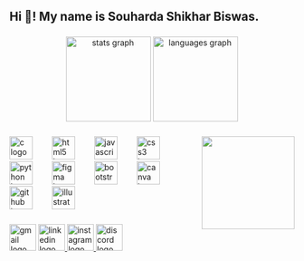 <h2 align="left">Hi 👋! My name is Souharda Shikhar Biswas.</h2>

###

<div align="center">
  <img src="https://github-readme-stats.vercel.app/api?username=S-Shikhar&hide_title=true&hide_rank=false&show_icons=true&include_all_commits=true&count_private=true&disable_animations=false&theme=dark&locale=en&hide_border=false" height="150" alt="stats graph"  />
  <img src="https://github-readme-stats.vercel.app/api/top-langs?username=S-Shikhar&locale=en&hide_title=false&layout=compact&card_width=320&langs_count=6&theme=dark&hide_border=false" height="150" alt="languages graph"  />
</div>

###

<img align="right" height="164" src="https://media0.giphy.com/media/v1.Y2lkPTc5MGI3NjExYTllYWJwYXYwNzd1eWZubmUyZDRzNGcwc2hleHh3dnJ3NjA0ZGNobCZlcD12MV9pbnRlcm5hbF9naWZfYnlfaWQmY3Q9Zw/WoD6JZnwap6s8/giphy.gif"  />

###

<div align="left">
  <img src="https://cdn.jsdelivr.net/gh/devicons/devicon/icons/c/c-original.svg" height="41" alt="c logo"  />
  <img width="26" />
  <img src="https://cdn.jsdelivr.net/gh/devicons/devicon/icons/html5/html5-original.svg" height="41" alt="html5 logo"  />
  <img width="26" />
  <img src="https://cdn.jsdelivr.net/gh/devicons/devicon/icons/javascript/javascript-original.svg" height="41" alt="javascript logo"  />
  <img width="26" />
  <img src="https://cdn.jsdelivr.net/gh/devicons/devicon/icons/css3/css3-original.svg" height="41" alt="css3 logo"  />
  <img width="26" />
  <img src="https://cdn.jsdelivr.net/gh/devicons/devicon/icons/python/python-original.svg" height="41" alt="python logo"  />
  <img width="26" />
  <img src="https://cdn.jsdelivr.net/gh/devicons/devicon/icons/figma/figma-original.svg" height="41" alt="figma logo"  />
  <img width="26" />
  <img src="https://cdn.jsdelivr.net/gh/devicons/devicon/icons/bootstrap/bootstrap-original.svg" height="41" alt="bootstrap logo"  />
  <img width="26" />
  <img src="https://cdn.jsdelivr.net/gh/devicons/devicon/icons/canva/canva-original.svg" height="41" alt="canva logo"  />
  <img width="26" />
  <img src="https://cdn.jsdelivr.net/gh/devicons/devicon/icons/github/github-original.svg" height="41" alt="github logo"  />
  <img width="26" />
  <img src="https://cdn.jsdelivr.net/gh/devicons/devicon/icons/illustrator/illustrator-plain.svg" height="41" alt="illustrator logo"  />
</div>

###

<div align="left">
  <img src="https://img.shields.io/static/v1?message=Gmail&logo=gmail&label=&color=D14836&logoColor=white&labelColor=&style=for-the-badge" height="47" alt="gmail logo"  />
  <a href="https://www.linkedin.com/in/souharda-shikhar-biswas/ " target="_blank">
    <img src="https://img.shields.io/static/v1?message=LinkedIn&logo=linkedin&label=&color=0077B5&logoColor=white&labelColor=&style=for-the-badge" height="47" alt="linkedin logo"  />
  </a>
  <a href="https://www.instagram.com/s_s.h.i.k.h.a.r/" target="_blank">
    <img src="https://img.shields.io/static/v1?message=Instagram&logo=instagram&label=&color=E4405F&logoColor=white&labelColor=&style=for-the-badge" height="47" alt="instagram logo"  />
  </a>
  <a href="http://discordapp.com/users/1081222829997047869" target="_blank">
    <img src="https://img.shields.io/static/v1?message=Discord&logo=discord&label=&color=7289DA&logoColor=white&labelColor=&style=for-the-badge" height="47" alt="discord logo"  />
  </a>
</div>

###

<br clear="both">

###
